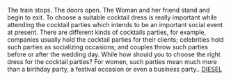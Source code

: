 The train stops. The doors open. The Woman and her friend stand and begin to exit. To choose a suitable cocktail dress is really important while attending the cocktail parties which intends to be an important social event at present. There are different kinds of cocktails parties, for example, companies usually hold the cocktail parties for their clients; celebrities hold such parties as socializing occasions; and couples throw such parties before or after the wedding day. While how should you to choose the right dress for the cocktail parties? For women, such parties mean much more than a birthday party, a festival occasion or even a business party..
 <a href="http://www.accommodationauctions.com/shoesonlinejp.asp?cheap=shop/jp/p/soabed186.html" title="DIESEL">DIESEL</a>